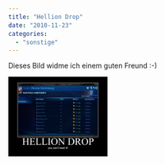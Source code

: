 ```yaml
---
title: "Hellion Drop"
date: "2010-11-23"
categories: 
  - "sonstige"
---
```


Dieses Bild widme ich einem guten Freund :-)

[![helliondrop.jpg](images/.helliondrop.jpg "helliondrop.jpg")](/wp-content/uploads/helliondrop.jpg)
